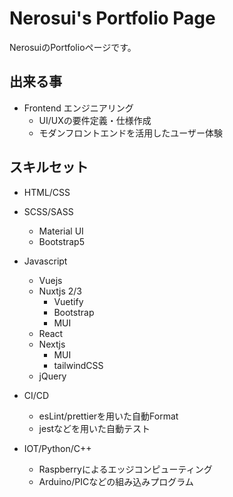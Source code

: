 #  Nerosui's Portfolio Page

NerosuiのPortfolioページです。

## 出来る事

- Frontend エンジニアリング
    - UI/UXの要件定義・仕様作成
    - モダンフロントエンドを活用したユーザー体験

## スキルセット

- HTML/CSS
- SCSS/SASS
    - Material UI
    - Bootstrap5
- Javascript
    - Vuejs
    - Nuxtjs 2/3
        - Vuetify
        - Bootstrap
        - MUI
    - React
    - Nextjs
        - MUI
        - tailwindCSS
    - jQuery
- CI/CD
    - esLint/prettierを用いた自動Format
    - jestなどを用いた自動テスト

- IOT/Python/C++
    - Raspberryによるエッジコンピューティング
    - Arduino/PICなどの組み込みプログラム

